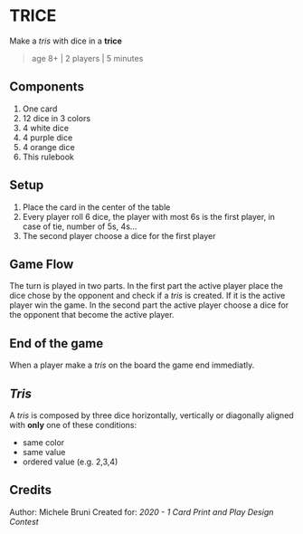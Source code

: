 # TRICE
Make a _tris_ with dice in a **trice**
> age 8+ | 2 players | 5 minutes

## Components
1. One card
1. 12 dice in 3 colors
  1. 4 white dice
  1. 4 purple dice
  1. 4 orange dice
1. This rulebook

## Setup
1. Place the card in the center of the table
1. Every player roll 6 dice, the player with most 6s is the first player, in case of tie, number of 5s, 4s...
1. The second player choose a dice for the first player

## Game Flow
The turn is played in two parts. In the first part the active player place the dice chose by the opponent and check if a _tris_ is created. If it is the active player win the game. In the second part the active player choose a dice for the opponent that become the active player.

## End of the game
When a player make a _tris_ on the board the game end immediatly.

## _Tris_
A _tris_ is composed by three dice horizontally, vertically or diagonally aligned with __only__ one of these conditions:
* same color
* same value
* ordered value (e.g. 2,3,4)

## Credits
Author: Michele Bruni
Created for: _2020 - 1 Card Print and Play Design Contest_
